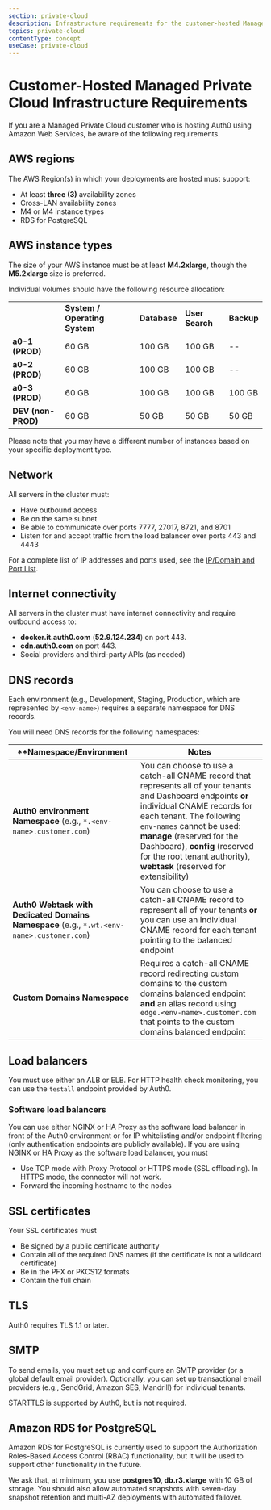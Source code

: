 ```yaml
---
section: private-cloud
description: Infrastructure requirements for the customer-hosted Managed Private Cloud
topics: private-cloud
contentType: concept
useCase: private-cloud
---
```

# Customer-Hosted Managed Private Cloud Infrastructure Requirements

If you are a Managed Private Cloud customer who is hosting Auth0 using Amazon Web Services, be aware of the following requirements.

## AWS regions

The AWS Region(s) in which your deployments are hosted must support:

* At least **three (3)** availability zones
* Cross-LAN availability zones
* M4 or M4 instance types
* RDS for PostgreSQL

## AWS instance types

The size of your AWS instance must be at least **M4.2xlarge**, though the **M5.2xlarge** size is preferred.

Individual volumes should have the following resource allocation:

<table class="table">
    <tr>
        <td></td>
        <td><b>System / Operating System<b></td>
        <td><b>Database<b></td>
        <td><b>User Search<b></td>
        <td><b>Backup<b></td>
    </tr>
    <tr>
        <td><b>a0-1 (PROD)<b></td>
        <td>60 GB</td>
        <td>100 GB</td>
        <td>100 GB</td>
        <td>--</td>
    </tr>
    <tr>
        <td><b>a0-2 (PROD)<b></td>
        <td>60 GB</td>
        <td>100 GB</td>
        <td>100 GB</td>
        <td>--</td>
    </tr>
    <tr>
        <td><b>a0-3 (PROD)<b></td>
        <td>60 GB</td>
        <td>100 GB</td>
        <td>100 GB</td>
        <td>100 GB</td>
    </tr>
    <tr>
        <td><b>DEV (non-PROD)<b></td>
        <td>60 GB</td>
        <td>50 GB</td>
        <td>50 GB</td>
        <td>50 GB</td>
    </tr>
</table>

Please note that you may have a different number of instances based on your specific deployment type.

## Network

All servers in the cluster must:

* Have outbound access
* Be on the same subnet
* Be able to communicate over ports 7777, 27017, 8721, and 8701
* Listen for and accept traffic from the load balancer over ports 443 and 4443

For a complete list of IP addresses and ports used, see the [IP/Domain and Port List](/private-cloud/onboarding/managed-private-cloud/ip-domain-port-list).

## Internet connectivity

All servers in the cluster must have internet connectivity and require outbound access to:
* **docker.it.auth0.com** (**52.9.124.234**) on port 443.
* **cdn.auth0.com** on port 443.
* Social providers and third-party APIs (as needed)

## DNS records

Each environment (e.g., Development, Staging, Production, which are represented by `<env-name>`) requires a separate namespace for DNS records. 

You will need DNS records for the following namespaces:

| **Namespace/Environment | Notes |
| - | - |
| **Auth0 environment Namespace** (e.g., `*.<env-name>.customer.com`)| You can choose to use a catch-all CNAME record that represents all of your tenants and Dashboard endpoints **or** individual CNAME records for each tenant. The following `env-names` cannot be used: **manage** (reserved for the Dashboard), **config** (reserved for the root tenant authority), **webtask** (reserved for extensibility) |
| **Auth0 Webtask with Dedicated Domains Namespace** (e.g., `*.wt.<env-name>.customer.com`) | You can choose to use a catch-all CNAME record to represent all of your tenants **or** you can use an individual CNAME record for each tenant pointing to the balanced endpoint |
| **Custom Domains Namespace** | Requires a catch-all CNAME record redirecting custom domains to the custom domains balanced endpoint **and** an alias record using `edge.<env-name>.customer.com ` that points to the custom domains balanced endpoint |

## Load balancers

You must use either an ALB or ELB. For HTTP health check monitoring, you can use the `testall` endpoint provided by Auth0.

### Software load balancers

You can use either NGINX or HA Proxy as the software load balancer in front of the Auth0 environment or for IP whitelisting and/or endpoint filtering (only authentication endpoints are publicly available). If you are using NGINX or HA Proxy as the software load balancer, you must

* Use TCP mode with Proxy Protocol or HTTPS mode (SSL offloading). In HTTPS mode, the connector will not work.
* Forward the incoming hostname to the nodes

## SSL certificates

Your SSL certificates must

* Be signed by a public certificate authority
* Contain all of the required DNS names (if the certificate is not a wildcard certificate)
* Be in the PFX or PKCS12 formats
* Contain the full chain

## TLS

Auth0 requires TLS 1.1 or later.

## SMTP

To send emails, you must set up and configure an SMTP provider (or a global default email provider). Optionally, you can set up transactional email providers (e.g., SendGrid, Amazon SES, Mandrill) for individual tenants.

STARTTLS is supported by Auth0, but is not required.

## Amazon RDS for PostgreSQL

Amazon RDS for PostgreSQL is currently used to support the Authorization Roles-Based Access Control (RBAC) functionality, but it will be used to support other functionality in the future.

We ask that, at minimum, you use **postgres10, db.r3.xlarge** with 10 GB of storage. You should also allow automated snapshots with seven-day snapshot retention and multi-AZ deployments with automated failover.